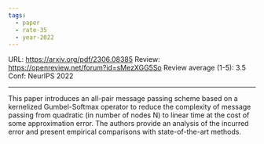 ```yaml
---
tags:
  - paper
  - rate-35
  - year-2022
---
```

URL:  https://arxiv.org/pdf/2306.08385
Review: https://openreview.net/forum?id=sMezXGG5So
Review average (1-5): 3.5
Conf: NeurIPS 2022

---

This paper introduces an all-pair message passing scheme based on a kernelized Gumbel-Softmax operator to reduce the complexity of message passing from quadratic (in number of nodes N) to linear time at the cost of some approximation error. The authors provide an analysis of the incurred error and present empirical comparisons with state-of-the-art methods.